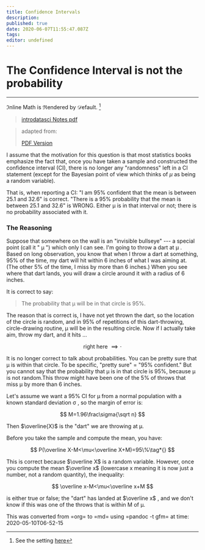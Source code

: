 ```yaml
---
title: Confidence Intervals
description: 
published: true
date: 2020-06-07T11:55:47.087Z
tags: 
editor: undefined
---
```


# The Confidence Interval is not the probability
---
$\Im$nline Math is $\Re$endered by $\mathcal{D}$efault. [^1]

> [introdatasci Notes pdf](/introdatasci.pdf)

[^1]: See the setting [here](http://121.210.19.69:81/a/rendering)

> adapted from:
>
> 
>   
>
> [PDF Version](Attachments/Thinking_About_Data/ConfIntNotes.pdf)

I assume that the motivation for this question is that most statistics
books emphasize the fact that, once you have taken a sample and
constructed the confidence interval (CI), there is no longer any
"randomness" left in a CI statement (except for the Bayesian point of
view which thinks of $\mu$ as being a random variable).

That is, when reporting a CI: "I am 95% confident that the mean is
between 25.1 and 32.6" is correct. "There is a 95% probability that the
mean is between 25.1 and 32.6" is WRONG. Either μ is in that interval or
not; there is no probability associated with it.

### The Reasoning

Suppose that somewhere on the wall is an "invisible bullseye" --- a
special point (call it " μ ") which only I can see. I'm going to throw a
dart at μ . Based on long observation, you know that when I throw a dart
at something, 95% of the time, my dart will hit within 6 inches of what
I was aiming at. (The other 5% of the time, I miss by more than 6
inches.) When you see where that dart lands, you will draw a circle
around it with a radius of 6 inches.

It is correct to say:

> The probability that μ will be in that circle is 95%.

The reason that is correct is, I have not yet thrown the dart, so the
location of the circle is random, and in 95% of repetitions of this
dart-throwing, circle-drawing routine, μ will be in the resulting
circle. Now if I actually take aim, throw my dart, and it hits ...

$$
\text{right here }\implies  \cdot
$$

It is no longer correct to talk about probabilities. You can be pretty
sure that μ is within that circle. To be specific, "pretty sure" = "95%
confident." But you cannot say that the probability that μ is in that
circle is 95%, because μ is not random.This throw might have been one of
the 5% of throws that miss μ by more than 6 inches.

Let's assume we want a 95% CI for μ from a normal population with a
known standard deviation σ , so the margin of error is:

$$
M=1.96\frac\sigma{\sqrt n}
$$

Then $\overline{X}$ is the "dart" we are throwing at μ.

Before you take the sample and compute the mean, you have:

$$
P(\overline
X-M<\mu<\overline X+M)=95\%\tag*{}
$$

This is correct because $\overline X$ is a random variable. However,
once you compute the mean $\overline x$ (lowercase x meaning it is now
just a number, not a random quantity), the inequality:

$$
\overline x-M<\mu<\overline x+M
$$

is either true or false; the "dart" has landed at $\overline x$ , and we
don't know if this was one of the throws that is within M of μ.

This was converted from =org= to =md= using =pandoc -t gfm= at time: 
2020-05-10T06-52-15

